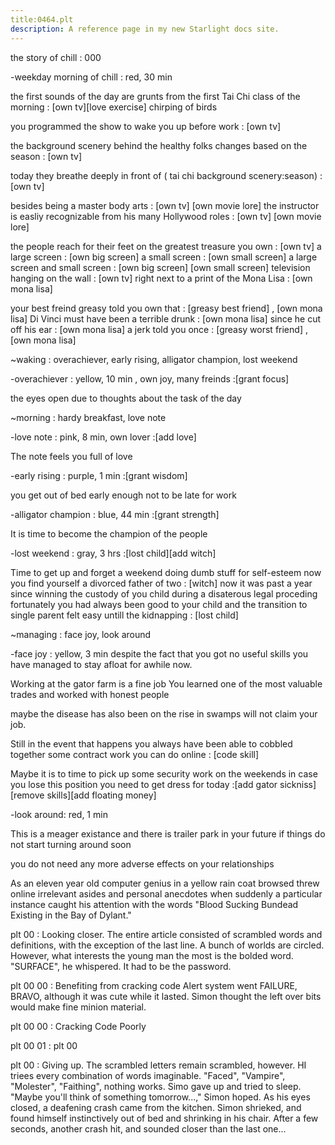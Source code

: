 ```yaml
---
title:0464.plt
description: A reference page in my new Starlight docs site.
---
```

the story of chill : 000

-weekday morning of chill : red, 30 min

the first sounds of the day are 
grunts from the first Tai Chi class of the morning : [own tv][love exercise]
chirping of birds

you programmed the show to wake you up before work : [own tv]

the background scenery behind the healthy folks changes based on the season : [own tv]

today they breathe deeply in front of ( tai chi background scenery:season) : [own tv]
 
besides being a master body arts : [own tv] [own movie lore]
the instructor is easliy recognizable from his many Hollywood roles : [own tv] [own movie lore]

the people reach for their feet on the greatest treasure you own : [own tv]
a large screen : [own big screen] 
a small screen : [own small screen] 
a large screen and small screen : [own big screen] [own small screen] 
television hanging on the wall : [own tv] 
right next to a print of the Mona Lisa : [own mona lisa] 

your best freind greasy told you own that : [greasy best friend] , [own mona lisa] 
Di Vinci must have been a terrible drunk : [own mona lisa] 
since he cut off his ear :  [own mona lisa]
a jerk told you once : [greasy worst friend] , [own mona lisa] 

~waking : overachiever, early rising, alligator champion, lost weekend

-overachiever : yellow, 10 min , own joy, many freinds
:[grant focus]

the eyes open due to thoughts about the task of the day 

~morning : hardy breakfast, love note 

-love note : pink, 8 min, own lover
:[add love]

The note feels you full of love 

-early rising : purple, 1 min
:[grant wisdom]

you get out of bed early enough not to be late for work

-alligator champion : blue, 44 min
:[grant strength]

It is time to become the champion of the people

-lost weekend : gray, 3 hrs
:[lost child][add witch]

Time to get up and forget a weekend doing dumb stuff for self-esteem
now you find yourself a divorced father of two : [witch] 
now it was past a year since winning the custody of you child during a disaterous legal proceding  
fortunately you had always been good to your child 
and the transition to single parent felt easy
untill the kidnapping :  [lost child]

~managing : face joy, look around 

-face joy : yellow, 3 min
despite the fact that you got no useful skills
you have managed to stay afloat for awhile now.

Working at the gator farm is a fine job 
You learned one of the most valuable trades and worked with honest people 

maybe the disease has also been on the rise in swamps will not claim your job. 

Still in the event that happens 
you always have been able to cobbled together some contract work 
you can do online : [code skill]

Maybe it is to time to pick up some security work on the weekends in case you lose this position 
you need to get dress for today
:[add gator sickniss] [remove skills][add floating money]

-look around: red, 1 min

This is a meager existance and there is trailer park in your future 
if things do not start turning around soon

you do not need any more adverse effects on your relationships





As an eleven year old computer genius in a yellow rain coat 
browsed threw online irrelevant asides and personal anecdotes
when suddenly a particular instance caught his attention with the words
"Blood Sucking Bundead Existing in the Bay of Dylant." 

plt 00 : Looking closer.
The entire article consisted of scrambled words and definitions, 
with the exception of the last line.
A bunch of worlds are circled.
However, what interests the young man the most is the bolded word.
"SURFACE", he whispered. It had to be the password.

plt 00 00 : Benefiting from cracking code
Alert system went FAILURE, 
BRAVO, 
although it was cute while it lasted. 
Simon thought the left over bits would make fine minion material.


plt 00 00 : Cracking Code Poorly


plt 00 01 : plt 00 



plt 00 : Giving up.
The scrambled letters remain scrambled, however. 
HI triees every combination of words imaginable. 
"Faced", "Vampire", "Molester", "Faithing", nothing works.
Simo  gave up and tried to sleep. 
"Maybe you'll think of something tomorrow...," Simon hoped.
As his eyes closed, a deafening crash came from the kitchen. 
Simon shrieked, and found  himself instinctively out of bed and shrinking in his chair. 
After a few seconds, another crash hit, and sounded closer than the last one...

